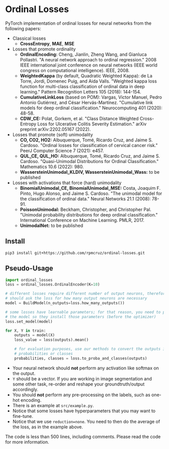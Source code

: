 # Ordinal Losses
PyTorch implementation of ordinal losses for neural networks from the following papers:

* Classical losses
    * **CrossEntropy**, **MAE**, **MSE**
* Losses that promote ordinality
    * **OrdinalEncoding:** Cheng, Jianlin, Zheng Wang, and Gianluca Pollastri. "A neural network approach to ordinal regression." 2008 IEEE international joint conference on neural networks (IEEE world congress on computational intelligence). IEEE, 2008.
    * **WeightedKappa** (by default, Quadratic Weighted Kappa): de La Torre, Jordi, Domenec Puig, and Aida Valls. "Weighted kappa loss function for multi-class classification of ordinal data in deep learning." Pattern Recognition Letters 105 (2018): 144-154.
    * **CumulativeLinkLoss** (based on POM): Vargas, Victor Manuel, Pedro Antonio Gutiérrez, and César Hervás-Martínez. "Cumulative link models for deep ordinal classification." Neurocomputing 401 (2020): 48-58.
    * **CDW_CE:** Polat, Gorkem, et al. "Class Distance Weighted Cross-Entropy Loss for Ulcerative Colitis Severity Estimation." arXiv preprint arXiv:2202.05167 (2022).
* Losses that promote (soft) unimodality
    * **CO, CO2, HO2:** Albuquerque, Tomé, Ricardo Cruz, and Jaime S. Cardoso. "Ordinal losses for classification of cervical cancer risk." PeerJ Computer Science 7 (2021): e457.
    * **QUL_CE, QUL_HO:** Albuquerque, Tomé, Ricardo Cruz, and Jaime S. Cardoso. "Quasi-Unimodal Distributions for Ordinal Classification." Mathematics 10.6 (2022): 980.
    * **WassersteinUnimodal_KLDIV, WassersteinUnimodal_Wass:** to be published
* Losses with activations that force (hard) unimodality
    * **BinomialUnimodal_CE, BinomialUnimodal_MSE:** Costa, Joaquim F. Pinto, Hugo Alonso, and Jaime S. Cardoso. "The unimodal model for the classification of ordinal data." Neural Networks 21.1 (2008): 78-91.
    * **PoissonUnimodal:** Beckham, Christopher, and Christopher Pal. "Unimodal probability distributions for deep ordinal classification." International Conference on Machine Learning. PMLR, 2017.
    * **UnimodalNet:** to be published

## Install

```
pip3 install git+https://github.com/rpmcruz/ordinal-losses.git
```

## Pseudo-Usage

```python
import ordinal_losses
loss = ordinal_losses.OrdinalEncoder(K=10)

# different losses require different number of output neurons, therefore you
# should ask the loss for how many output neurons are necessary
model = BuildModel(n_outputs=loss.how_many_outputs())

# some losses have learnable parameters; for that reason, you need to pass them
# the model so they install those parameters (before the optimizer)
loss.set_model(model)

for X, Y in train:
    outputs = model(X)
    loss_value = loss(outputs).mean()

    # for evaluation purposes, use our methods to convert the outputs into
    # probabilities or classes
    probabilities, classes = loss.to_proba_and_classes(outputs)
```

* Your neural network should **not** perform any activation like softmax on the output.
* `Y` should be a vector. If you are working in image segmentation and some other task, re-order and reshape your groundtruth/output accordingly.
* You should **not** perform any pre-processing on the labels, such as one-hot encoding.
* There is an example at `src/example.py`.
* Notice that some losses have hyperparameters that you may want to fine-tune.
* Notice that we use `reduction=none`. You need to then do the average of the loss, as in the example above.

The code is less than 500 lines, including comments. Please read the code for more information.

